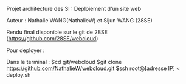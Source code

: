 Projet architecture des SI : Deploiement d'un site web

Auteur : Nathalie WANG(NathalieW) et Sijun WANG (28SE)

Rendu final disponible sur le git de 28SE (https://github.com/28SE/webcloud)

Pour deployer : 

Dans le terminal :
$cd git/webcloud 
$git clone https://github.com/NathalieW/webcloud.git
$ssh root@[adresse IP] < deploy.sh


